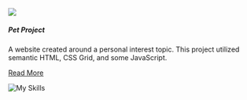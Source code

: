 <section class="tile">


<img class="project-img responsive" src="/assets/emolyyart.webp">

##### Pet Project

A website created around a personal interest topic. This project utilized semantic HTML, CSS Grid, and some JavaScript. 

[Read More](./portfolio/pet-project)

![My Skills](https://skillicons.dev/icons?i=html,css,js)

</section>
